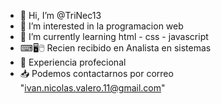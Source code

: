 - 👋 Hi, I’m @TriNec13
- 👀 I’m interested in  la programacion web
- 🌱 I’m currently learning  html - css - javascript
-   ⌨🖥🖱 Recien recibido en  Analista en sistemas 
- 👔 Experiencia profecional
-  📥 Podemos contactarnos por correo "ivan.nicolas.valero.11@gmail.com"
<!---
TriNec13/TriNec13 is a ✨ special ✨ repository because its `README.md` (this file) appears on your GitHub profile.
You can click the Preview link to take a look at your changes.
--->
